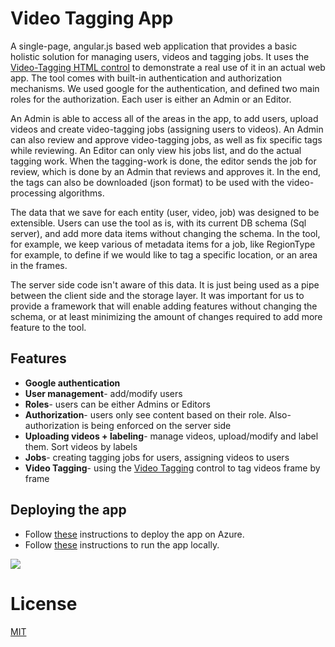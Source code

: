 ﻿# Video Tagging App
A single-page, angular.js based web application that provides a basic holistic solution for managing users, videos and tagging jobs. It uses the [Video-Tagging HTML control](https://github.com/CatalystCode/Video-Tagging) to demonstrate a real use of it in an actual web app. 
The tool comes with built-in authentication and authorization mechanisms. We used google for the authentication, and defined two main roles for the authorization. Each user is either an Admin or an Editor. 

An Admin is able to access all of the areas in the app, to add users, upload videos and create video-tagging jobs (assigning users to videos). An Admin can also review and approve video-tagging jobs, as well as fix specific tags while reviewing. 
An Editor can only view his jobs list, and do the actual tagging work. When the tagging-work is done, the editor sends the job for review, which is done by an Admin that reviews and approves it. 
In the end, the tags can also be downloaded (json format) to be used with the video-processing algorithms.

The data that we save for each entity (user, video, job) was designed to be extensible. Users can use the tool as is, with its current DB schema (Sql server), and add more data items without changing the schema. In the tool, for example, we keep various of metadata items for a job, like RegionType for example, to define if we would like to tag a specific location, or an area in the frames.
 
The server side code isn't aware of this data. It is just being used as a pipe between the client side and the storage layer. It was important for us to provide a framework that will enable adding features without changing the schema, or at least minimizing the amount of changes required to add more feature to the tool.

## Features
* **Google authentication**
* **User management**- add/modify users
* **Roles**- users can be either Admins or Editors
* **Authorization**- users only see content based on their role. Also- authorization is being enforced on the server side
* **Uploading videos + labeling**- manage videos, upload/modify and label them. Sort videos by labels
* **Jobs**- creating tagging jobs for users, assigning videos to users
* **Video Tagging**- using the [Video Tagging](https://github.com/CatalystCode/video-tagging) control to tag videos frame by frame

## Deploying the app
* Follow [these](deploy/azure.md) instructions to deploy the app on Azure.
* Follow [these](deploy/local.md) instructions to run the app locally.

<a href="https://portal.azure.com/#create/Microsoft.Template/uri/https%3A%2F%2Fraw.githubusercontent.com%2Faribornstein%2Fvideotaggingtool%2Fmaster%2Fazuredeploy.json" target="_blank">
    <img src="http://azuredeploy.net/deploybutton.png"/>
</a>

# License
[MIT](LICENSE)

